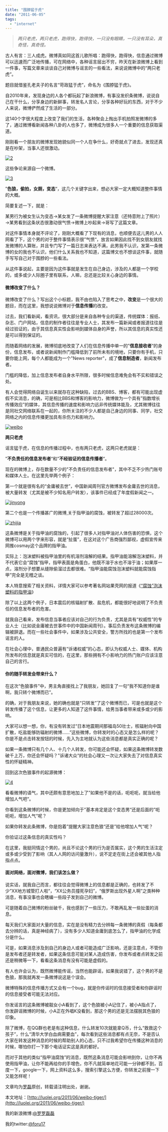 ```yaml
---
title: "围脖猛于虎"
date: "2011-06-05"
tags: 
  - "internet"
---
```


> _两只老虎，两只老虎，跑得快，跑得快，一只没有眼睛，一只没有耳朵，真奇怪，真奇怪。_

古人有言：三人成虎。微博真如同这首儿歌所唱：跑得快，跑得快，信息通过微博可以迅速而广泛地传播，可在网络中，各种谣言层出不穷，昨天在新浪微博上看到一件事，写篇文章来谈谈自己对微博与谣言的一些看法，来说说微博中的“两只老虎”。

题目就借鉴孔老夫子的名言“苛政猛于虎”，命名为《围脖猛于虎》。

自2010年来，发现身边的人各个都玩起了新浪微博，有事没发织条微博，说说自己在干什么，分享身边的新鲜事，转发名人言论，分享各种好玩的东西，对于不少人来说，微博俨然成了生活的一部分。

这140个字很大程度上改变了我们的生活，各种聚会上掏出手机拍照发微博的多了，通过微博看新闻各种八卦的人也多了，微博成为很多人一个重要的信息获取渠道。

刚刚看一个朋友的微博发现她貌似同一个人在争什么，好奇就点了进去，发现还真是在吵架，当事人还很激动。

[![](https://static.is26.com/wp-image/2011/06/2.jpg "2")](https://static.is26.com/wp-image/2011/06/2.jpg "2")

这些争论来源自一个微博。

[![](https://static.is26.com/wp-image/2011/06/3.jpg "3")](https://static.is26.com/wp-image/2011/06/3.jpg "3")

”**色狼，偷拍，女厕，变态**“，这几个关键字出来，想必大家一定大概知道整件事情的大概。

简要复述一下，就是：

某男行为被女生认为变态→某女发了一条微博提醒大家注意（还特意附上了照片）→某男看到这条状态很激动很气愤→微博上吵起来→哥写了这篇文章。

对这件事情本身就不评论了，刚刚大概看了下现有的消息，也顺便去这儿男的人人网看了下，这个男的对于整件事情表示很”气愤“，放言如果因此找不到女朋友就找发微博的人算账，并且专门写了一篇日志来表达不满，此男我不认识，发第一条微博的女的我也不认识，他们什么关系我也不知道，这篇博文也不想谈这件事，就随手写写自己对于围脖的一些看法。

从这件事说起，主要是因为这件事就是发生在自己身边，涉及的人都是一个学校的，或多或少人际圈子里有联系，人嘛，总还是比较关心身边的事情。

#### 微博改变了什么？

微博改变了什么？写出这个小标题，我不由也陷入了思考之中，**改变**是一个很大的题目，而在这里，我想说说微博对于**信息传播**的改变。

过去，我们看新闻，看资讯，很大部分是来自各种专业的渠道，传统媒体：报纸、杂志、门户网站，信息的制作者往往是专业人士，其发布一篇新闻或者报道往往是经过验证的，由于其信息真实性会影响到媒体自身的声誉，所以其信息的真实性还是可以得到保证的。

而随着网络的发展，微博彻底地改变了人们在信息传播中单一的”**信息接收者**“的身份，信息发布，或者说新闻制作门槛降低到了前所未有的境地，只要你有手机，只要你能上网，每个人都能成为一个"News reporter"，成了**信息制造者**，新闻发布者。

门槛的降低，加上信息发布者自身水平所限，很多时候信息难免会有不实和错误之处。

有人会觉得网络自诞生以来就存在这种缺陷，过去的BBS、博客，都有可能出现虚假不实消息，的确，可是相比BBS和博客的影响力，微博做为一个具有”指数增长传播效应”的媒体，其信息传播的速度和影响力远非传统媒体能及，尤其微博往往是同社交网络联系在一起的，你所关注的不少人都是自己身边的同事、同学，社交网络之内的信息传播更加具有杀伤力和影响力。

[![](https://static.is26.com/wp-image/2011/06/weibo.jpg "weibo")](https://static.is26.com/wp-image/2011/06/weibo.jpg "weibo")

**两只老虎**

谣言猛于虎，在信息的传播过程中，也有两只老虎，这两只老虎就是：

”**不负责任的信息发布者**“和”**不经验证的信息传播者**“。

现在的微博上，存在数量不少的"不负责任的信息发布者"，其中不乏不少热门账号和媒体人士。在这里先举两个例子：

第一个就是很有名的“金庸被去世”，中国新闻周刊官方微博发布金庸去世的消息，被大量转发（尤其是被不少知名用户转发），该事件已经成了年度假新闻之一。

[![](https://static.is26.com/wp-image/2011/06/jinyong.png "jinyong")](https://static.is26.com/wp-image/2011/06/jinyong.png "jinyong")

第二个也是一个传播甚广的微博,关于指甲油的腐蚀，被转发了超过28000次。

[![](https://static.is26.com/wp-image/2011/06/zhijia.jpg "zhijia")](https://static.is26.com/wp-image/2011/06/zhijia.jpg "zhijia")

这条微博是关于指甲油的腐蚀的，引起了很多人对指甲油对人体伤害的恐惧，这个微博可以用两个字来形容，就是“扯蛋”，在这对这个广告商强烈鄙视，虚假宣传来网推cosmay这个品牌的指甲油。

实际上：泡沫塑料被指甲油里的有机溶剂溶解的结果。指甲油能溶解泡沫塑料，并不代表它会“腐蚀”指甲，指甲表面是角蛋白，他既不溶于水也不溶于油；如果厚一点，溶剂分子想要从缝隙偷溜过去都很难。“指甲油能腐蚀泡沫塑料就能腐蚀指甲”完全是无稽之谈。

本人特意搜索了相关资料，详情大家可以参考著名网站果壳网的报道《[“腐蚀”泡沫塑料的指甲油](http://www.guokr.com/article/21103/)》

除了以上这两个例子，日本震后的核辐射扩散、盐危机，都能很好地说明了不负责任的信息发布者的危害。

就我自己看来，发布信息当事者应该对自己的行为负责，尤其是具有“权威性”的专业人士（比如说金庸被去世事件中的中国新闻周刊）。事后负责发布这条微博的编辑被辞退。而在一些社会事件中，如果涉及公共安全，警方所找的也是第一个发布谣言的人。

在社会心理中，普通民众普遍有“诉诸权威”的心态，即认为权威人士、媒体、机构所发布的信息就是真实可信的，在这里，那些拥有不小影响力的热门账户应该注意自己的言行。

#### 你的随手转发会带来什么？

在这次“色狼事件”中，男主角直接找上了我朋友，她回复了一句“我不知道你是谁啊，我只转个微博而已”。

的确，对于我朋友来说，她的确也就是“只转发”了这个微博而已，可是也就是这个转发传播了这个信息，让更多的人知道了这件事情，给男当事者带来或多或少的影响。

大家可以想一想，你，有没有转发过“日本地震期间那福岛50壮士，核辐射向中国扩散，吃盐能够防辐射的微博……”这些微博，你转发时的心态又是怎么样的呢？你是不是点击转发按钮的时候，先入为主地就认为这些消息都是真实正确的呢？

如果一条微博只有几个人、十几个人转发，你可能还会怀疑，如果这条微博转发数破千上万，你还会怀疑吗？”诉诸大众“的社会心理又一次让大家失去了对信息真实性的怀疑精神。

回到这次色狼事件的起源微博：

[![](https://static.is26.com/wp-image/2011/06/4.jpg "4")](https://static.is26.com/wp-image/2011/06/4.jpg "4")

看看微博的语气，其中还颇有意思地加上了”如果他不是的话，呃呃呃，就当给他增加人气吧“。

你看到这条微博的时候，你是更加倾向于”基本肯定是这个变态男“还是后面的”呃呃呃，增加人气“呢？

如果你转发此条微博，你是抱着”提醒大家注意色狼“还是”给他增加人气“呢？

你验证过这条信息的真实性吗？

在这里，我挺同情这个男的，尚且不论这个男的行为是否属实，这个男的生活注定或多或少受到了影响（其人人网的访问量激升），说不定走在街上还会被其他人指指点点。

#### 面对网络，面对微博，我们该怎么做？

说实话，就我自己而言，都往往会觉得微博上的信息都是正确的，也转发了不少”XX地方城管打人啦“，“XX公务员撞死孕妇”，“俄罗斯出现外星人啊”之类种种消息，有事没事也会瞎编一些段子发到自己的微博。

可是随着自己微博的粉丝破千，我也感到了一些压力，不敢再乱发一些扯蛋的消息。

每天我们大家面对大量的信息，实在是没有精力去分辨每一条微博的真假（每条都去分辨的话，真是神经病了），没有多少人知道金庸到底怎么了，指甲油的化学成分是什么。

可是，如果消息涉及到自己的身边人或者可能造成广泛影响，还是注意点，不管你是发布者还是转发者，如果这条信息可能对某人造成伤害，你发布或者点转发之前还是稍微等一下，看看这条消息有没有可能是虚假的。

有人也许会认为，既然微博能传谣，当然也能辟谣，如果我说错了，这个男的不是色狼，那我就再发一条微博说这是个误会。

微博特殊的信息传播方式又会有一个bug，就是你传谣时的信息接受者和你辟谣时的信息接受者可能无法对应。

你发谣言的这条微博被靓女小A看到了，这个色狼被小A记住了，被小A指点了，你发辟谣微博的时候，小A正在外唱K没看到，那这个男的还是无法摆脱其色狼的印象。

除了微博，在QQ群也老是有这种信息，什么转发10次就能拿Q币，什么“救救这个孩子”，什么“清华大学白血病需要血”，每次看到这些消息都有点无奈，不是否认大家在转发这种消息的时候的帮助别人的心态，只不过我希望你在传播这种消息的时候，哪怕你打一下那个电话证实这是真的都好。

而对于其他的类似“指甲油腐蚀”的消息，既然这条消息可能会影响到你，让你不再使用指甲油，让你不能再给你的手增色，你不凡就简单地花可能一分钟都不到，百度一下，google一下，网上资料这么多，搜索引擎这么方便，你转发之前搜一下又能怎样呢！

文章均为[罗磊](http://luolei.org)原创，转载请注明出处，谢谢。

本文地址：[http://luolei.org/2011/06/weibo-tiger/](http://luolei.org/2011/06/weibo-tiger/)

我的新浪微博:[@罗罗磊磊](http://weibo.com/foru17/)

我的twitter:[@foru17](http://twitter.com/#!/foru17)
